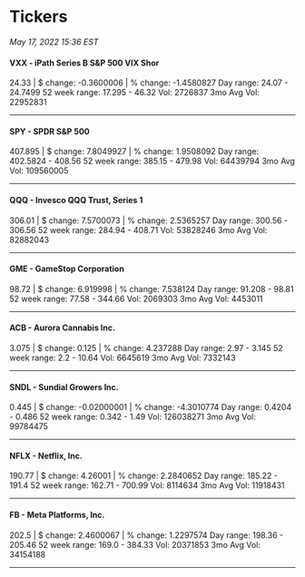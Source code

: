 # Tickers
*May 17, 2022 15:36 EST*

#### VXX - iPath Series B S&P 500 VIX Shor
24.33 | $ change: -0.3600006 | % change: -1.4580827
Day range: 24.07 - 24.7499 52 week range: 17.295 - 46.32
Vol: 2726837 3mo Avg Vol: 22952831

---

#### SPY - SPDR S&P 500
407.895 | $ change: 7.8049927 | % change: 1.9508092
Day range: 402.5824 - 408.56 52 week range: 385.15 - 479.98
Vol: 64439794 3mo Avg Vol: 109560005

---

#### QQQ - Invesco QQQ Trust, Series 1
306.01 | $ change: 7.5700073 | % change: 2.5365257
Day range: 300.56 - 306.56 52 week range: 284.94 - 408.71
Vol: 53828246 3mo Avg Vol: 82882043

---

#### GME - GameStop Corporation
98.72 | $ change: 6.919998 | % change: 7.538124
Day range: 91.208 - 98.81 52 week range: 77.58 - 344.66
Vol: 2069303 3mo Avg Vol: 4453011

---

#### ACB - Aurora Cannabis Inc.
3.075 | $ change: 0.125 | % change: 4.237288
Day range: 2.97 - 3.145 52 week range: 2.2 - 10.64
Vol: 6645619 3mo Avg Vol: 7332143

---

#### SNDL - Sundial Growers Inc.
0.445 | $ change: -0.02000001 | % change: -4.3010774
Day range: 0.4204 - 0.486 52 week range: 0.342 - 1.49
Vol: 126038271 3mo Avg Vol: 99784475

---

#### NFLX - Netflix, Inc.
190.77 | $ change: 4.26001 | % change: 2.2840652
Day range: 185.22 - 191.4 52 week range: 162.71 - 700.99
Vol: 8114634 3mo Avg Vol: 11918431

---

#### FB - Meta Platforms, Inc.
202.5 | $ change: 2.4600067 | % change: 1.2297574
Day range: 198.36 - 205.46 52 week range: 169.0 - 384.33
Vol: 20371853 3mo Avg Vol: 34154188

---

